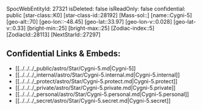 ﻿---
location: [33.97,48.45,70]
type: Star
tags:
- astro/Star

---
SpocWebEntityId: 27321
isDeleted: false
isReadOnly: false
confidential: public
[star-class::K0]
[star-class-id::28192]
[Mass-sol::]
[name::Cygni-5]
[geo-alt::70]
[geo-lon::-48.45]
[geo-lat::33.97]
[geo-lon-v::0.028]
[geo-lat-v::0.33]
[bright-min::25]
[bright-max::25]
[Zodiac-index::5]
[ZodiacId::28113]
[NextStarId::27297]



## Confidential Links & Embeds: 
- [[../../../_public/astro/Star/Cygni-5.md|Cygni-5]] 
- [[../../../_internal/astro/Star/Cygni-5.internal.md|Cygni-5.internal]] 
- [[../../../_protect/astro/Star/Cygni-5.protect.md|Cygni-5.protect]] 
- [[../../../_private/astro/Star/Cygni-5.private.md|Cygni-5.private]] 
- [[../../../_personal/astro/Star/Cygni-5.personal.md|Cygni-5.personal]] 
- [[../../../_secret/astro/Star/Cygni-5.secret.md|Cygni-5.secret]]


